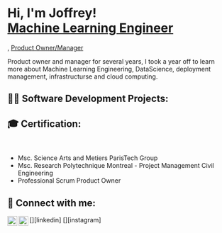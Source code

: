 <h1>Hi, I'm Joffrey! <br/><a href="https://www.linkedin.com/in/joffrey-lemery-b740a5112/">Machine Learning Engineer</a></h2>, <a href="https://www.linkedin.com/in/joffrey-lemery-b740a5112/">Product Owner/Manager</a>
  
Product owner and manager for several years, I took a year off to learn more about Machine Learning Engineering, DataScience, deployment management, infrastructurse and cloud computing. 

<h2>👨‍💻 Software Development Projects:</h2>


<h2>🎓 Certification:</h2><br>

- Msc. Science Arts and Metiers ParisTech Group
- Msc. Research Polytechnique Montreal - Project Management Civil Engineering
- Professional Scrum Product Owner


<h2> 🤳 Connect with me:</h2>

[<img align="left" alt="JoffreyLemery | LinkedIn" width="22px" src="https://cdn.jsdelivr.net/npm/simple-icons@v3/icons/linkedin.svg" />][linkedin]
[<img align="left" alt="JoffreyLemery | Instagram" width="22px" src="https://cdn.jsdelivr.net/npm/simple-icons@v3/icons/instagram.svg" />][instagram]


